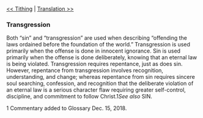 [<< Tithing](Tithing.md)  |  [Translation >>](Translation.md)

### Transgression
Both “sin” and “transgression” are used when describing “offending the laws ordained before the foundation of the world.” Transgression is used primarily when the offense is done in innocent ignorance. Sin is used primarily when the offense is done deliberately, knowing that an eternal law is being violated. Transgression requires repentance, just as does sin. However, repentance from transgression involves recognition, understanding, and change; whereas repentance from sin requires sincere soul searching, confession, and recognition that the deliberate violation of an eternal law is a serious character flaw requiring greater self-control, discipline, and commitment to follow Christ.1*See also* SIN.



1 Commentary added to Glossary Dec. 15, 2018.